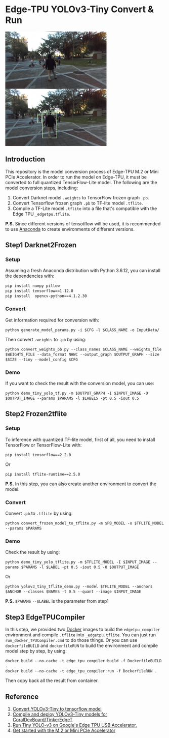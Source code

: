 # Edge-TPU YOLOv3-Tiny Convert & Run
<img src="./image_438.jpg" width = "320" height = "180" alt="Demo1" align=center /><img src="./image_438_out1.png" width = "320" height = "180" alt="Demo2" align=center />
## Introduction
This repository is the model conversion process of Edge-TPU M.2 or Mini PCIe Accelerator.
In order to run the model on Edge-TPU, it must be converted to full quantized TensorFlow-Lite model.
The following are the model conversion steps, including:
1. Convert Darknet model `.weights` to TensorFlow frozen graph `.pb`.
2. Convert Tensorflow frozen graph `.pb` to TF-lite model `.tflite`.
3. Compile a TF-Lite model `.tflite` into a file that's compatible with the Edge TPU `_edgetpu.tflite`.

**P.S.** Since different versions of tensotflow will be used, it is recommended to use [Anaconda](https://www.anaconda.com/download/) to create environments of different versions.

## Step1 Darknet2Frozen
### Setup
Assuming a fresh Anaconda distribution with Python 3.6.12, you can install the dependencies with:
```
pip install numpy pillow
pip install tensorflow==1.12.0
pip install  opencv-python==4.1.2.30
```
### Convert
Get information required for conversion with:
```
python generate_model_params.py -i $CFG -l $CLASS_NAME -o InputData/
```
Then convert `.weights` to `.pb` by using:
```
python convert_weights_pb.py --class_names $CLASS_NAME --weights_file $WEIGHTS_FILE --data_format NHWC --output_graph $OUTPUT_GRAPH --size $SIZE --tiny --model_config $CFG
```
### Demo
If you want to check the result with the conversion model, you can use:
```
python demo_tiny_yolo_tf.py -m $OUTPUT_GRAPH -I $INPUT_IMAGE -O $OUTPUT_IMAGE --params $PARAMS -l $LABELS -pt 0.5 -iout 0.5
```

## Step2 Frozen2tflite
### Setup
To inference with quantized TF-lite model, first of all, you need to install TensorFlow or TensorFlow-Lite with:
```
pip install tensorflow==2.2.0
```
Or 
```
pip install tflite-runtime==2.5.0
```
**P.S.** In this step, you can also create another environment to convert the model.
### Convert
Convert `.pb` to `.tflite` by using:
```
python convert_frozen_model_to_tflite.py -m $PB_MODEL -o $TFLITE_MODEL --params $PARAMS
```
### Demo
Check the result by using:
```
python demo_tiny_yolo_tflite.py -m $TFLITE_MODEL -I $INPUT_IMAGE --params $PARAMS -l $LABEL -pt 0.5 -iout 0.5 -O $OUTPUT_IMAGE
```
Or
```
python yolov3_tiny_tflite_demo.py --model $TFLITE_MODEL --anchors $ANCHOR --classes $NAMES -t 0.5 --quant --image $INPUT_IMAGE
```
**P.S.** `$PARAMS` `--$LABEL` is the parameter from step1
## Step3 EdgeTPUCompiler
In this step, we provided two [Docker](https://www.docker.com/) images to build the `edgetpu_compiler` environment and compile `.tflite` into `_edgetpu.tflite`.
You can just run `run_docker_TPUCompiler.cmd` to do those things.
Or you can use `dockerfileBUILD` and `dockerfileRUN` to build the environment and compile model step by step, by using:
```
docker build --no-cache -t edge_tpu_compiler:build -f DockerfileBUILD .
docker build --no-cache -t edge_tpu_compiler:run -f DockerfileRUN .
```
Then copy back all the result from container.

## Reference
1. [Convert YOLOv3-Tiny to tensorflow model](https://github.com/mystic123/tensorflow-yolo-v3)
2. [Compile and deploy YOLOv3-Tiny models for CoralDevBoard/TinkerEdgeT](https://github.com/KodeWorker/EdgeTPU-YOLOv3-Tiny)
3. [Run Tiny YOLO-v3 on Google's Edge TPU USB Accelerator.](https://github.com/guichristmann/edge-tpu-tiny-yolo)
4. [Get started with the M.2 or Mini PCIe Accelerator](https://coral.ai/docs/m2/get-started/)
